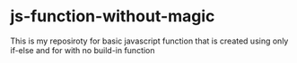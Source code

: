 # js-function-without-magic

This is my reposiroty for basic javascript function that is created using only if-else and for with no build-in function
